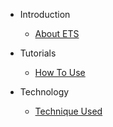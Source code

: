 - Introduction

  - [About ETS](README.md)
  
  
- Tutorials
  
  - [How To Use](how_to_use.md)


- Technology

  - [Technique Used](techniques.md)